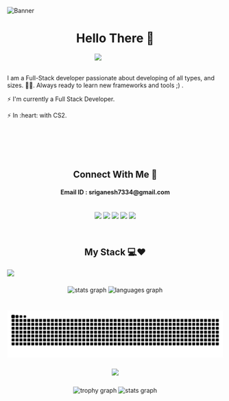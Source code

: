 
![Banner](https://user-images.githubusercontent.com/65854432/131540963-8904a8c3-e1f0-46c7-8cb4-ee083f66d7b6.png)

<h1 align="center"> Hello There 👋 </h1>
  <img width="300px" align="right" src="https://user-images.githubusercontent.com/65854432/131634214-91274d8f-4f2f-4a91-bee8-276f5c3069eb.gif"/>

  <br>
  <br>
  <p align="left">I am a Full-Stack developer passionate about developing of all types, and sizes. 👨‍💻. Always ready to learn new frameworks and tools ;) . </p>
  <p align="left">⚡️  I'm currently a Full Stack Developer.</p>
  <p align="left">⚡️  In :heart: with CS2.</p>
  <p align="left"🌎 Programming | 🔥 Gaming | 💥 Anime  </p> 
  <br>
  <br>
  <br>
  <br>

<h2 align="center"> Connect With Me 👊 </h2>
  <h4 align="center">Email ID : sriganesh7334@gmail.com</h4>
  <br>
  <div align="center">
    <a  href="https://xfinity.ml" target="_blank"><img width="45px" align="center" src="https://user-images.githubusercontent.com/65854432/131600333-007b3251-57f7-4a80-b8dc-baa6d1d617fb.png"/></a>
    <a  href="mailto:sriganesh7334@gmail.com"" target="_blank"><img width="45px"  align="center" src="https://user-images.githubusercontent.com/65854432/131600343-386965ee-b2a3-47db-9a4e-2bf5275aa40a.png"/></a>
    <a  href="https://www.linkedin.com/in/sriganesh-rao-1b6a921a5/" target="_blank"><img width="45px"  align="center" src="https://user-images.githubusercontent.com/65854432/131601094-ad3f1f1a-95b2-49ee-9adc-b6c5e283bd29.png"/></a>
    <a  href="https://open.spotify.com/user/31r6bgpfevqkpgadpy6tamqzk2o4?si=1N4Wo8iKR9ird_VZLXhK4Q&utm_source=copy-link&dl_branch=1" target="_blank"><img width="45px"  align="center" src="https://user-images.githubusercontent.com/65854432/131601358-0c5f8d37-ae1e-4f52-9cdb-99052e10eddd.png"/></a>
    <a  href="https://steamcommunity.com/id/OGReality_Xfinity/" target="_blank"><img width="45px"  align="center" src="https://user-images.githubusercontent.com/65854432/131601361-848ca98d-673b-45dc-aa20-49706f7a28c3.png"/></a>
  </div>
  <br>
  <br>
  
<h2 align="center"> My Stack 💻❤️  </h2>
<image align="center" src="https://user-images.githubusercontent.com/65854432/131617794-32eb8daa-402d-4757-a3da-3ec3d0e4af6e.png"/>


###

<div align="center">
  <img src="https://github-readme-stats.vercel.app/api?username=Xfinity-bot&hide_title=false&hide_rank=false&show_icons=true&include_all_commits=true&count_private=true&disable_animations=false&theme=dracula&locale=en&hide_border=false" height="150" alt="stats graph"  />
  <img src="https://github-readme-stats.vercel.app/api/top-langs?username=Xfinity-bot&locale=en&hide_title=false&layout=compact&card_width=320&langs_count=5&theme=dracula&hide_border=false" height="150" alt="languages graph"  />
</div>

###

<br clear="both">

<img src="https://raw.githubusercontent.com/Xfinity-bot/Xfinity-bot/output/snake.svg" alt="Snake animation" />

###

<div align="center">
  <img src="https://profile-counter.glitch.me/Xfinity-bot/count.svg?"  />
</div>

###

<div align="center">
  <img src="https://github-profile-trophy.vercel.app?username=Xfinity-bot&theme=dracula&column=-1&row=1&margin-w=8&margin-h=8&no-bg=false&no-frame=false&order=4" height="150" alt="trophy graph"  />
  <img src="https://github-readme-stats.vercel.app/api?username=Xfinity-bot&hide_title=false&hide_rank=false&show_icons=true&include_all_commits=true&count_private=true&disable_animations=false&theme=dracula&locale=en&hide_border=false&order=1" height="150" alt="stats graph"  />
</div>

###

